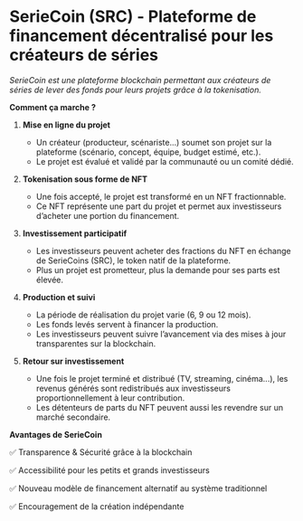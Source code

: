 # SerieCoin (SRC) - Plateforme de financement décentralisé pour les créateurs de séries
_SerieCoin est une plateforme blockchain permettant aux créateurs de séries de lever des fonds pour leurs projets grâce à la tokenisation._

**Comment ça marche ?**
1. **Mise en ligne du projet**
    - Un créateur (producteur, scénariste...) soumet son projet sur la plateforme (scénario, concept, équipe, budget estimé, etc.).
    - Le projet est évalué et validé par la communauté ou un comité dédié.


2. **Tokenisation sous forme de NFT**
    - Une fois accepté, le projet est transformé en un NFT fractionnable.
    - Ce NFT représente une part du projet et permet aux investisseurs d’acheter une portion du financement.


3. **Investissement participatif**
    - Les investisseurs peuvent acheter des fractions du NFT en échange de SerieCoins (SRC), le token natif de la plateforme.
    - Plus un projet est prometteur, plus la demande pour ses parts est élevée.


4. **Production et suivi**
    - La période de réalisation du projet varie (6, 9 ou 12 mois).
    - Les fonds levés servent à financer la production.
    - Les investisseurs peuvent suivre l’avancement via des mises à jour transparentes sur la blockchain.


5. **Retour sur investissement**
    - Une fois le projet terminé et distribué (TV, streaming, cinéma...), les revenus générés sont redistribués aux investisseurs proportionnellement à leur contribution.
    - Les détenteurs de parts du NFT peuvent aussi les revendre sur un marché secondaire.


**Avantages de SerieCoin**

✅ Transparence & Sécurité grâce à la blockchain

✅ Accessibilité pour les petits et grands investisseurs

✅ Nouveau modèle de financement alternatif au système traditionnel

✅ Encouragement de la création indépendante